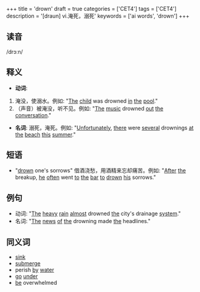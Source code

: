 +++
title = 'drown'
draft = true
categories = ['CET4']
tags = ['CET4']
description = '[draun] vi.淹死，溺死'
keywords = ['ai words', 'drown']
+++

## 读音
/drɔːn/

## 释义
- **动词**: 
1. 淹没，使溺水。例如: "[The](/zh/post/the/) [child](/zh/post/child/) was drowned [in](/zh/post/in/) [the](/zh/post/the/) [pool](/zh/post/pool/)."
2. （声音）被淹没，听不见。例如: "[The](/zh/post/the/) [music](/zh/post/music/) drowned [out](/zh/post/out/) [the](/zh/post/the/) [conversation](/zh/post/conversation/)."

- **名词**: 
溺死，淹死。例如: "[Unfortunately](/zh/post/unfortunately/), [there](/zh/post/there/) were [several](/zh/post/several/) drownings [at](/zh/post/at/) [the](/zh/post/the/) [beach](/zh/post/beach/) [this](/zh/post/this/) [summer](/zh/post/summer/)."

## 短语
- "[drown](/zh/post/drown/) one's sorrows" 借酒浇愁，用酒精来忘却痛苦。例如: "[After](/zh/post/after/) [the](/zh/post/the/) breakup, [he](/zh/post/he/) [often](/zh/post/often/) went [to](/zh/post/to/) [the](/zh/post/the/) [bar](/zh/post/bar/) [to](/zh/post/to/) [drown](/zh/post/drown/) [his](/zh/post/his/) sorrows."

## 例句
- 动词: "[The](/zh/post/the/) [heavy](/zh/post/heavy/) [rain](/zh/post/rain/) [almost](/zh/post/almost/) drowned [the](/zh/post/the/) city's drainage [system](/zh/post/system/)."
- 名词: "[The](/zh/post/the/) [news](/zh/post/news/) [of](/zh/post/of/) [the](/zh/post/the/) drowning made [the](/zh/post/the/) headlines."

## 同义词
- [sink](/zh/post/sink/)
- [submerge](/zh/post/submerge/)
- perish [by](/zh/post/by/) [water](/zh/post/water/)
- [go](/zh/post/go/) [under](/zh/post/under/)
- [be](/zh/post/be/) overwhelmed

